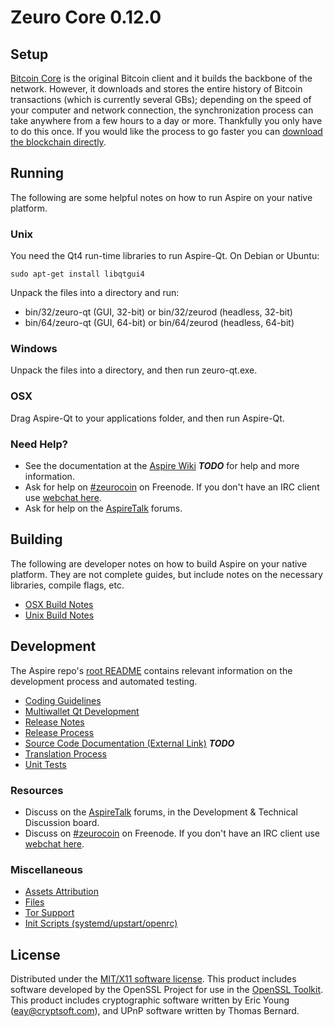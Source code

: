 Zeuro Core 0.12.0
=====================

Setup
---------------------
[Bitcoin Core](http://bitcoin.org/en/download) is the original Bitcoin client and it builds the backbone of the network. However, it downloads and stores the entire history of Bitcoin transactions (which is currently several GBs); depending on the speed of your computer and network connection, the synchronization process can take anywhere from a few hours to a day or more. Thankfully you only have to do this once. If you would like the process to go faster you can [download the blockchain directly](bootstrap.md).

Running
---------------------
The following are some helpful notes on how to run Aspire on your native platform.

### Unix

You need the Qt4 run-time libraries to run Aspire-Qt. On Debian or Ubuntu:

	sudo apt-get install libqtgui4

Unpack the files into a directory and run:

- bin/32/zeuro-qt (GUI, 32-bit) or bin/32/zeurod (headless, 32-bit)
- bin/64/zeuro-qt (GUI, 64-bit) or bin/64/zeurod (headless, 64-bit)



### Windows

Unpack the files into a directory, and then run zeuro-qt.exe.

### OSX

Drag Aspire-Qt to your applications folder, and then run Aspire-Qt.

### Need Help?

* See the documentation at the [Aspire Wiki](https://en.bitcoin.it/wiki/Main_Page) ***TODO***
for help and more information.
* Ask for help on [#zeurocoin](http://webchat.freenode.net?channels=zeurocoin) on Freenode. If you don't have an IRC client use [webchat here](http://webchat.freenode.net?channels=zeurocoin).
* Ask for help on the [AspireTalk](https://zeurotalk.org/) forums.

Building
---------------------
The following are developer notes on how to build Aspire on your native platform. They are not complete guides, but include notes on the necessary libraries, compile flags, etc.

- [OSX Build Notes](build-osx.md)
- [Unix Build Notes](build-unix.md)

Development
---------------------
The Aspire repo's [root README](https://github.com/zeurocoin/zeuro/blob/master/README.md) contains relevant information on the development process and automated testing.

- [Coding Guidelines](coding.md)
- [Multiwallet Qt Development](multiwallet-qt.md)
- [Release Notes](release-notes.md)
- [Release Process](release-process.md)
- [Source Code Documentation (External Link)](https://dev.visucore.com/bitcoin/doxygen/) ***TODO***
- [Translation Process](translation_process.md)
- [Unit Tests](unit-tests.md)

### Resources
* Discuss on the [AspireTalk](https://zeurotalk.org/) forums, in the Development & Technical Discussion board.
* Discuss on [#zeurocoin](http://webchat.freenode.net/?channels=zeurocoin) on Freenode. If you don't have an IRC client use [webchat here](http://webchat.freenode.net/?channels=zeurocoin).

### Miscellaneous
- [Assets Attribution](assets-attribution.md)
- [Files](files.md)
- [Tor Support](tor.md)
- [Init Scripts (systemd/upstart/openrc)](init.md)

License
---------------------
Distributed under the [MIT/X11 software license](http://www.opensource.org/licenses/mit-license.php).
This product includes software developed by the OpenSSL Project for use in the [OpenSSL Toolkit](https://www.openssl.org/). This product includes
cryptographic software written by Eric Young ([eay@cryptsoft.com](mailto:eay@cryptsoft.com)), and UPnP software written by Thomas Bernard.
